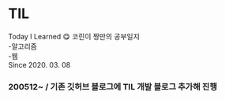 # TIL
Today I Learned :yum: 코린이 짱만의 공부일지
<br>
-알고리즘<br>
-웹<br>
Since 2020. 03. 08

<h3>200512~ / 기존 깃허브 블로그에 TIL 개발 블로그 추가해 진행</h3>
